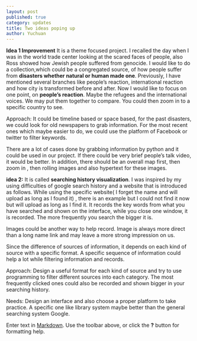 ```yaml
---
layout: post
published: true
category: updates
title: Two ideas poping up
author: Yuchuan
---
```

**Idea 1 Improvement**
It is a theme focused project. I recalled the day when I was in the world trade center looking at the scared faces of people, also Ross showed how Jewish people suffered from genocide. I would like to do a collection,which could be a congregated source, of how people suffer from **disasters whether natural or human made one**. Previously, I have mentioned several branches like people’s reaction, international reaction and how city is transformed before and after. Now I would like to focus on one point, on **people’s reaction**. Maybe the refugees and the international voices. We may put them together to compare. You could then zoom in to a specific country to see. 


Approach: It could be timeline based or space based, for the past disasters, we could look for old newspapers to grab information. For the most recent ones which maybe easier to do, we could use the platform of Facebook or twitter to filter keywords. 

There are a lot of cases done by grabbing information by python and it could be used in our project. If there could be very brief people’s talk video, it would be better. In addition, there should be an overall map first, then zoom in , then rolling images and also hypertext for these images. 


**idea 2:**
It is called **searching history visualization**.
I was inspired by my using difficulties of google search history and a website that is introduced as follows.
While using the specific website( I forget the name and will upload as long as I found it) , there is an example but I could not find it now but will upload as long as I find it. It records the key words from what you have searched and shown on the interface, while you close one window, it is recorded. The more frequently you search the bigger it is.

Images could be another way to help record. Image is always more direct than a long name link and may leave a more strong impression on us. 

Since the difference of sources of information, it depends on each kind of source with a specific format. A specific sequence of information could help a lot while filtering information and records.

Approach: Design a useful format for each kind of source and try to use programming to filter different sources into each category. The most frequently clicked ones could also be recorded and shown bigger in your searching history.

Needs: Design an interface and also choose a proper platform to take practice. A specific one like library system maybe better than the general searching system Google.

Enter text in [Markdown](http://daringfireball.net/projects/markdown/). Use the toolbar above, or click the **?** button for formatting help.
